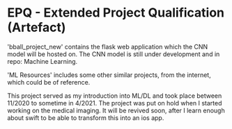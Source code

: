# EPQ - Extended Project Qualification (Artefact)

'bball_project_new' contains the flask web application which the CNN model will be hosted on. The CNN model is still under development and in repo: Machine Learning.


'ML Resources' includes some other similar projects, from the internet, which could be of reference. 

This project served as my introduction into ML/DL and took place between 11/2020 to sometime in 4/2021. The project was put on hold when I started working on the medical imaging. It will be revived soon, after I learn enough about swift to be able to transform this into an ios app.
